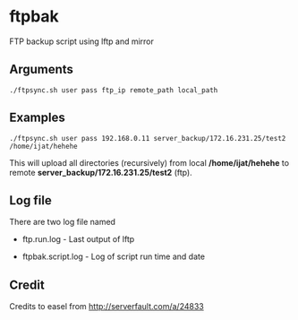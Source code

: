 # ftpbak
FTP backup script using lftp and mirror

## Arguments

```./ftpsync.sh user pass ftp_ip remote_path local_path```

## Examples

```./ftpsync.sh user pass 192.168.0.11 server_backup/172.16.231.25/test2 /home/ijat/hehehe```

This will upload all directories (recursively) from local **/home/ijat/hehehe** to remote **server_backup/172.16.231.25/test2** (ftp).

## Log file

There are two log file named

* ftp.run.log - Last output of lftp

* ftpbak.script.log - Log of script run time and date

## Credit

Credits to easel from http://serverfault.com/a/24833
